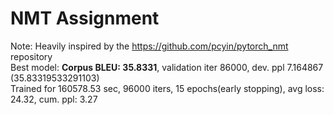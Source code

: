 # NMT Assignment
Note: Heavily inspired by the https://github.com/pcyin/pytorch_nmt repository<br>
Best model: **Corpus BLEU: 35.8331**, validation iter 86000, dev. ppl 7.164867<br>
(35.83319533291103)<br>
Trained for 160578.53 sec, 96000 iters, 15 epochs(early stopping), avg loss: 24.32, cum. ppl: 3.27
